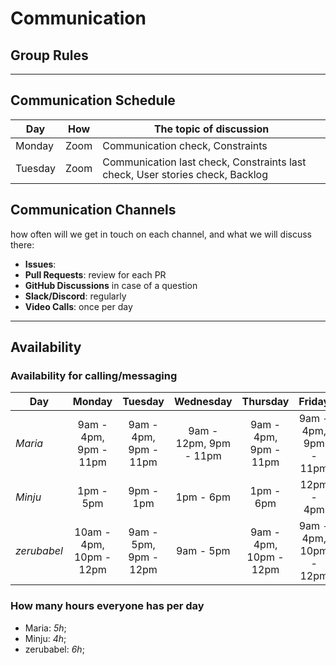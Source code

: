 # Communication

## Group Rules

<!-- any general rules you'd like to set for your group? -->

---

## Communication Schedule

| Day     | How  | The topic of discussion                                                       |
| ------- | :--: | ----------------------------------------------------------------------------- |
| Monday  | Zoom | Communication check, Constraints                                              |
| Tuesday | Zoom | Communication last check, Constraints last check, User stories check, Backlog |

## Communication Channels

how often will we get in touch on each channel, and what we will discuss there:

- **Issues**:
- **Pull Requests**: review for each PR
- **GitHub Discussions** in case of a question
- **Slack/Discord**: regularly
- **Video Calls**: once per day

---

## Availability

### Availability for calling/messaging

| Day         |         Monday          |        Tuesday        |       Wednesday        |        Thursday        |         Friday         |  Saturday  |   Sunday   |
| ----------- | :---------------------: | :-------------------: | :--------------------: | :--------------------: | :--------------------: | :--------: | :--------: |
| _Maria_     |  9am - 4pm, 9pm - 11pm  | 9am - 4pm, 9pm - 11pm | 9am - 12pm, 9pm - 11pm | 9am - 4pm, 9pm - 11pm  | 9am - 4pm, 9pm - 11pm  | 11am - 1pm | 9pm - 12am |
| _Minju_     |        1pm - 5pm        |       9pm - 1pm       |       1pm - 6pm        |       1pm - 6pm        |       12pm - 4pm       | 9pm - 1pm  | 12pm - 6pm |
| _zerubabel_ | 10am - 4pm, 10pm - 12pm | 9am - 5pm, 9pm - 12pm |       9am - 5pm        | 9am - 4pm, 10pm - 12pm | 9am - 4pm, 10pm - 12pm | 11am - 7pm | 9pm - 12am |

### How many hours everyone has per day

- Maria: _5h_;
- Minju: _4h_;
- zerubabel: _6h_;

<!--## Asking for Help

There's a fine line between confidently learning from your mistakes, and
stubbornly getting no where. Here is a general guide for when to ask for help
based on how long you've been stuck on the same problem:

1. _0 -> 30 min_: Try on your own
2. _30 -> 60 min_: Ask your group for help
3. _60+ min_: Tag your coaches in Slack or GitHub-->
